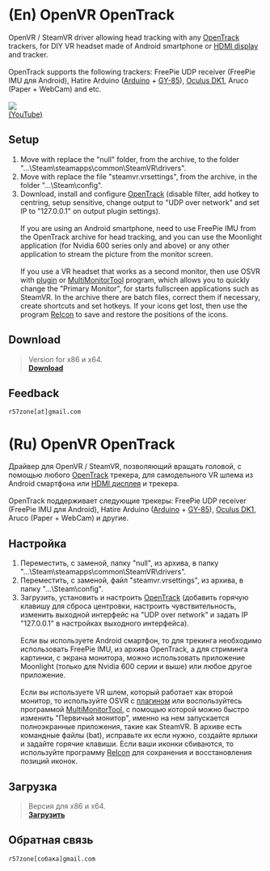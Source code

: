 # (En) OpenVR OpenTrack
OpenVR / SteamVR driver allowing head tracking with any [OpenTrack](https://github.com/opentrack/opentrack) trackers, for DIY VR headset made of Android smartphone or [HDMI display](http://ali.pub/1llt51) and tracker.<br>
<br>OpenTrack supports the following trackers: FreePie UDP receiver (FreePie IMU для Android), Hatire Arduino ([Arduino](http://ali.pub/1lltzk) + [GY-85](http://ali.pub/1lltk0)), [Oculus DK1](http://ali.pub/1llqtf), Aruco (Paper + WebCam) and etc.<br>
<br>![](https://user-images.githubusercontent.com/9499881/27535649-d8822f38-5a7c-11e7-8681-4e42ded2eb1c.gif)<br>
[(YouTube)](https://youtu.be/r-xJ0oMcltY)<br>

## Setup
1. Move with replace the "null" folder, from the archive, to the folder "...\Steam\steamapps\common\SteamVR\drivers".
2. Move with replace the file "steamvr.vrsettings", from the archive, in the folder "...\Steam\config".
3. Download, install and configure [OpenTrack](https://github.com/opentrack/opentrack) (disable filter, add hotkey to centring, setup sensitive, change output to "UDP over network" and set IP to "127.0.0.1" on output plugin settings).<br><br>
If you are using an Android smartphone, need to use FreePie IMU from the OpenTrack archive for head tracking, and you can use the Moonlight application (for Nvidia 600 series only and above) or any other application to stream the picture from the monitor screen.<br><br>
If you use a VR headset that works as a second monitor, then use OSVR with [plugin](https://github.com/infinitellamas/OSVR-Opentrack) or [MultiMonitorTool](http://www.nirsoft.net/utils/multi_monitor_tool.html) program, which allows you to quickly change the "Primary Monitor", for starts fullscreen applications such as SteamVR. In the archive there are batch files, correct them if necessary, create shortcuts and set hotkeys. If your icons get lost, then use the program [ReIcon](http://www.sordum.org/8366/reicon-v1-7-restore-desktop-icon-layouts/) to save and restore the positions of the icons.<br>

## Download
>Version for x86 и x64.<br>
**[Download](https://github.com/r57zone/OpenVR-OpenTrack/releases)**<br>

## Feedback
`r57zone[at]gmail.com`<br>

# (Ru) OpenVR OpenTrack
Драйвер для OpenVR / SteamVR, позволяющий вращать головой, с помощью любого [OpenTrack](https://github.com/opentrack/opentrack) трекера, для самодельного VR шлема из Android смартфона или [HDMI дисплея](http://ali.pub/1llt51) и трекера.<br>
<br>OpenTrack поддерживает следующие трекеры: FreePie UDP receiver (FreePie IMU для Android), Hatire Arduino ([Arduino](http://ali.pub/1lltzk) + [GY-85](http://ali.pub/1lltk0)), [Oculus DK1](http://ali.pub/1llqtf), Aruco (Paper + WebCam) и другие.<br>

## Настройка 
1. Переместить, с заменой, папку "null", из архива, в папку "...\Steam\steamapps\common\SteamVR\drivers".
2. Переместить, с заменой, файл "steamvr.vrsettings", из архива, в папку "...\Steam\config".
3. Загрузить, установить и настроить [OpenTrack](https://github.com/opentrack/opentrack) (добавить горячую клавишу для сброса центровки, настроить чувствительность, изменить выходной интерфейс на "UDP over network" и задать IP "127.0.0.1" в настройках выходного интерфейса).<br><br>
Если вы используете Android смартфон, то для трекинга необходимо использовать FreePie IMU, из архива OpenTrack, а для стриминга картинки, с экрана монитора, можно использовать приложение Moonlight (только для Nvidia 600 серии и выше) или любое другое приложение.<br><br>
Если вы используете VR шлем, который работает как второй монитор, то используйте OSVR с [плагином](https://github.com/infinitellamas/OSVR-Opentrack) или воспользуйтесь программой [MultiMonitorTool](http://www.nirsoft.net/utils/multi_monitor_tool.html), с помощью которой можно быстро изменить "Первичый монитор", именно на нем запускается полноэкранные приложения, такие как SteamVR. В архиве есть командные файлы (bat), исправьте их если нужно, создайте ярлыки и задайте горячие клавиши. Если ваши иконки сбиваются, то используйте программу [ReIcon](http://www.sordum.org/8366/reicon-v1-7-restore-desktop-icon-layouts/) для сохранения и восстановления позиций иконок.<br>

## Загрузка
>Версия для x86 и x64.<br>
**[Загрузить](https://github.com/r57zone/OpenVR-OpenTrack/releases)**<br>

## Обратная связь
`r57zone[собака]gmail.com`